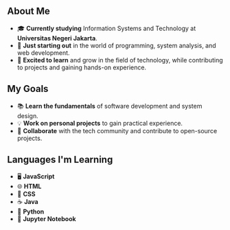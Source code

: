 ## About Me
- 🎓 **Currently studying** Information Systems and Technology at **Universitas Negeri Jakarta**.
- 🌱 **Just starting out** in the world of programming, system analysis, and web development.
- 🚀 **Excited to learn** and grow in the field of technology, while contributing to projects and gaining hands-on experience.

## My Goals
- 📚 **Learn the fundamentals** of software development and system design.
- 💡 **Work on personal projects** to gain practical experience.
- 🤝 **Collaborate** with the tech community and contribute to open-source projects.

## Languages I'm Learning
- 🖥️ **JavaScript**
- 🌐 **HTML**
- 🎨 **CSS**
- ☕ **Java**
- 🐍 **Python**
- 📓 **Jupyter Notebook**
